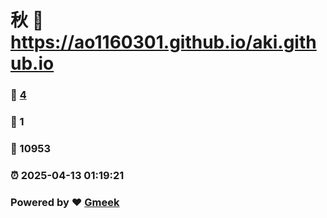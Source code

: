 # 秋 :link: https://ao1160301.github.io/aki.github.io 
### :page_facing_up: [4](https://ao1160301.github.io/aki.github.io/tag.html) 
### :speech_balloon: 1 
### :hibiscus: 10953 
### :alarm_clock: 2025-04-13 01:19:21 
### Powered by :heart: [Gmeek](https://github.com/Meekdai/Gmeek)

